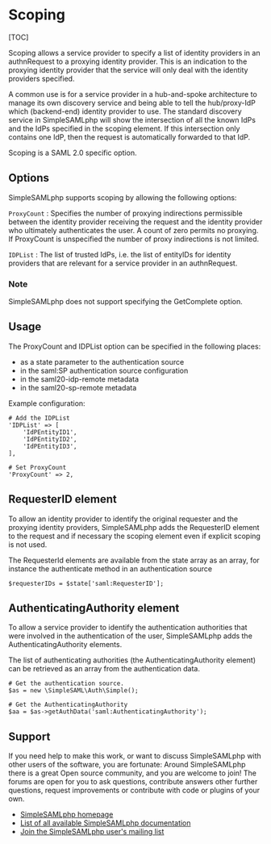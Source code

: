 Scoping
========================

<!-- 
    This file is written in Markdown syntax. 
    For more information about how to use the Markdown syntax, read here:
    http://daringfireball.net/projects/markdown/syntax
-->


[TOC]

Scoping allows a service provider to specify a list of identity providers in an
authnRequest to a proxying identity provider. This is an indication to the 
proxying identity provider that the service will only deal with the identity
providers specified.

A common use is for a service provider in a hub-and-spoke architecture to 
manage its own discovery service and being able to tell the hub/proxy-IdP which 
(backend-end) identity provider to use. The standard discovery service in 
SimpleSAMLphp will show the intersection of all the known IdPs and the IdPs 
specified in the scoping element. If this intersection only contains one IdP, 
then the request is automatically forwarded to that IdP.

Scoping is a SAML 2.0 specific option.

Options
-------

SimpleSAMLphp supports scoping by allowing the following options:

`ProxyCount`
: Specifies the number of proxying indirections permissible
between the identity provider receiving the request and the identity provider 
who ultimately authenticates the user. A count of zero permits no proxying. If 
ProxyCount is unspecified the number of proxy indirections is not limited.

`IDPList`
: The list of trusted IdPs, i.e. the list of entityIDs for identity providers
that are relevant for a service provider in an authnRequest. 

### Note ###
SimpleSAMLphp does not support specifying the GetComplete option.

Usage
-----

The ProxyCount and IDPList option can be specified in the following places:

- as a state parameter to the authentication source
- in the saml:SP authentication source configuration
- in the saml20-idp-remote metadata
- in the saml20-sp-remote metadata

Example configuration:

    # Add the IDPList
    'IDPList' => [
        'IdPEntityID1',
        'IdPEntityID2',
        'IdPEntityID3',
    ],
    
    # Set ProxyCount
    'ProxyCount' => 2,

RequesterID element
-------------------

To allow an identity provider to identify the original requester and the 
proxying identity providers, SimpleSAMLphp adds the RequesterID element to 
the request and if necessary the scoping element even if explicit scoping is 
not used.

The RequesterId elements are available from the state array as an array, for
instance the authenticate method in an authentication source

    $requesterIDs = $state['saml:RequesterID'];

AuthenticatingAuthority element
-------------------------------

To allow a service provider to identify the authentication authorities that 
were involved in the authentication of the user, SimpleSAMLphp adds the 
AuthenticatingAuthority elements.

The list of authenticating authorities (the AuthenticatingAuthority element) 
can be retrieved as an array from the authentication data.

    # Get the authentication source.
    $as = new \SimpleSAML\Auth\Simple();

    # Get the AuthenticatingAuthority
    $aa = $as->getAuthData('saml:AuthenticatingAuthority');

Support
-------

If you need help to make this work, or want to discuss SimpleSAMLphp with other users of the software, you are fortunate: Around SimpleSAMLphp there is a great Open source community, and you are welcome to join! The forums are open for you to ask questions, contribute answers other further questions, request improvements or contribute with code or plugins of your own.

- [SimpleSAMLphp homepage](https://simplesamlphp.org)
- [List of all available SimpleSAMLphp documentation](https://simplesamlphp.org/docs/)
- [Join the SimpleSAMLphp user's mailing list](https://simplesamlphp.org/lists)


